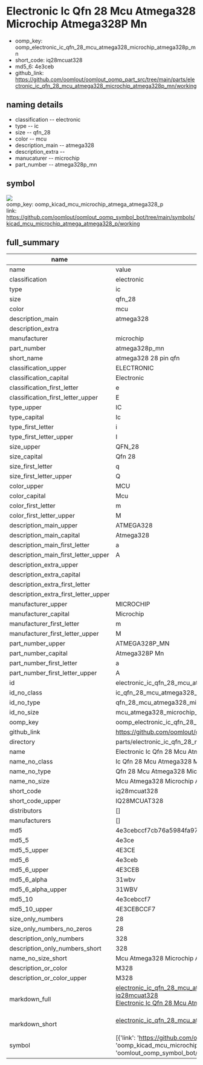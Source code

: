 # Electronic Ic Qfn 28 Mcu Atmega328 Microchip Atmega328P Mn

  
* oomp_key: oomp_electronic_ic_qfn_28_mcu_atmega328_microchip_atmega328p_mn 
* short_code: iq28mcuat328
* md5_6: 4e3ceb  
* github_link: https://github.com/oomlout/oomlout_oomp_part_src/tree/main/parts/electronic_ic_qfn_28_mcu_atmega328_microchip_atmega328p_mn/working  
## naming details
* classification -- electronic
* type -- ic
* size -- qfn_28
* color -- mcu
* description_main -- atmega328
* description_extra -- 
* manucaturer -- microchip
* part_number -- atmega328p_mn



## symbol

![](symbol/{index}/working/working_600.png)  
oomp_key: oomp_kicad_mcu_microchip_atmega_atmega328_p  
link: https://github.com/oomlout/oomlout_oomp_symbol_bot/tree/main/symbols/kicad_mcu_microchip_atmega_atmega328_p/working  


## full_summary
| name | value | 
| --- | --- | 
| name | value | 
| classification | electronic | 
| type | ic | 
| size | qfn_28 | 
| color | mcu | 
| description_main | atmega328 | 
| description_extra |  | 
| manufacturer | microchip | 
| part_number | atmega328p_mn | 
| short_name | atmega328 28 pin qfn | 
| classification_upper | ELECTRONIC | 
| classification_capital | Electronic | 
| classification_first_letter | e | 
| classification_first_letter_upper | E | 
| type_upper | IC | 
| type_capital | Ic | 
| type_first_letter | i | 
| type_first_letter_upper | I | 
| size_upper | QFN_28 | 
| size_capital | Qfn 28 | 
| size_first_letter | q | 
| size_first_letter_upper | Q | 
| color_upper | MCU | 
| color_capital | Mcu | 
| color_first_letter | m | 
| color_first_letter_upper | M | 
| description_main_upper | ATMEGA328 | 
| description_main_capital | Atmega328 | 
| description_main_first_letter | a | 
| description_main_first_letter_upper | A | 
| description_extra_upper |  | 
| description_extra_capital |  | 
| description_extra_first_letter |  | 
| description_extra_first_letter_upper |  | 
| manufacturer_upper | MICROCHIP | 
| manufacturer_capital | Microchip | 
| manufacturer_first_letter | m | 
| manufacturer_first_letter_upper | M | 
| part_number_upper | ATMEGA328P_MN | 
| part_number_capital | Atmega328P Mn | 
| part_number_first_letter | a | 
| part_number_first_letter_upper | A | 
| id | electronic_ic_qfn_28_mcu_atmega328_microchip_atmega328p_mn | 
| id_no_class | ic_qfn_28_mcu_atmega328_microchip_atmega328p_mn | 
| id_no_type | qfn_28_mcu_atmega328_microchip_atmega328p_mn | 
| id_no_size | mcu_atmega328_microchip_atmega328p_mn | 
| oomp_key | oomp_electronic_ic_qfn_28_mcu_atmega328_microchip_atmega328p_mn | 
| github_link | https://github.com/oomlout/oomlout_oomp_part_src/tree/main/parts/electronic_ic_qfn_28_mcu_atmega328_microchip_atmega328p_mn/working | 
| directory | parts/electronic_ic_qfn_28_mcu_atmega328_microchip_atmega328p_mn | 
| name | Electronic Ic Qfn 28 Mcu Atmega328 Microchip Atmega328P Mn | 
| name_no_class | Ic Qfn 28 Mcu Atmega328 Microchip Atmega328P Mn | 
| name_no_type | Qfn 28 Mcu Atmega328 Microchip Atmega328P Mn | 
| name_no_size | Mcu Atmega328 Microchip Atmega328P Mn | 
| short_code | iq28mcuat328 | 
| short_code_upper | IQ28MCUAT328 | 
| distributors | [] | 
| manufacturers | [] | 
| md5 | 4e3cebccf7cb76a5984fa97b7a893de9 | 
| md5_5 | 4e3ce | 
| md5_5_upper | 4E3CE | 
| md5_6 | 4e3ceb | 
| md5_6_upper | 4E3CEB | 
| md5_6_alpha | 31wbv | 
| md5_6_alpha_upper | 31WBV | 
| md5_10 | 4e3cebccf7 | 
| md5_10_upper | 4E3CEBCCF7 | 
| size_only_numbers | 28 | 
| size_only_numbers_no_zeros | 28 | 
| description_only_numbers | 328 | 
| description_only_numbers_short | 328 | 
| name_no_size_short | Mcu Atmega328 Microchip Atmega328P Mn | 
| description_or_color | M328 | 
| description_or_color_upper | M328 | 
| markdown_full | [electronic_ic_qfn_28_mcu_atmega328_microchip_atmega328p_mn](https://github.com/oomlout/oomlout_oomp_part_src/tree/main/parts/electronic_ic_qfn_28_mcu_atmega328_microchip_atmega328p_mn/working)<br>[iq28mcuat328](https://github.com/oomlout/oomlout_oomp_part_src/tree/main/parts/electronic_ic_qfn_28_mcu_atmega328_microchip_atmega328p_mn/working)<br>[Electronic Ic Qfn 28 Mcu Atmega328 Microchip Atmega328P Mn](https://github.com/oomlout/oomlout_oomp_part_src/tree/main/parts/electronic_ic_qfn_28_mcu_atmega328_microchip_atmega328p_mn/working)<br><br> | 
| markdown_short | [electronic_ic_qfn_28_mcu_atmega328_microchip_atmega328p_mn](https://github.com/oomlout/oomlout_oomp_part_src/tree/main/parts/electronic_ic_qfn_28_mcu_atmega328_microchip_atmega328p_mn/working)<br><br> | 
| symbol | [{'link': 'https://github.com/oomlout/oomlout_oomp_symbol_bot/tree/main/symbols/kicad_mcu_microchip_atmega_atmega328_p', 'oomp_key': 'oomp_kicad_mcu_microchip_atmega_atmega328_p', 'directory': 'oomlout_oomp_symbol_bot/symbols/kicad_mcu_microchip_atmega_atmega328_p//working/working.kicad_sym', 'index': 0}] | 
